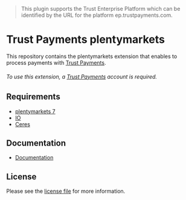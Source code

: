 > This plugin supports the Trust Enterprise Platform which can be identified by the URL for the platform ep.trustpayments.com.

# Trust Payments plentymarkets
This repository contains the plentymarkets extension that enables to process payments with [Trust Payments](https://www.trustpayments.com//).

###### To use this extension, a [Trust Payments](https://www.trustpayments.com//) account is required.

## Requirements

* [plentymarkets 7](https://www.plentymarkets.eu/)
* [IO](https://marketplace.plentymarkets.com/plugins/channels/online-shops/io_4696)
* [Ceres](https://marketplace.plentymarkets.com/plugins/channels/online-shops/ceres_4697)

## Documentation

* [Documentation](https://plugin-documentation.ep.trustpayments.com/TrustPayments/plentymarkets/2.0.32/docs/en/documentation.html)

## License

Please see the [license file](https://github.com/TrustPayments/plentymarkets/blob/2.0.32/LICENSE) for more information.
